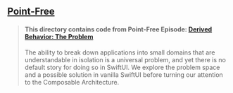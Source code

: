 ## [Point-Free](https://www.pointfree.co)

> #### This directory contains code from Point-Free Episode: [Derived Behavior: The Problem](https://www.pointfree.co/episodes/ep146-derived-behavior-the-problem)
>
> The ability to break down applications into small domains that are understandable in isolation is a universal problem, and yet there is no default story for doing so in SwiftUI. We explore the problem space and a possible solution in vanilla SwiftUI before turning our attention to the Composable Architecture.
